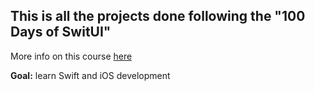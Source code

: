 ## This is all the projects done following the "100 Days of SwitUI"

More info on this course [here](https://www.hackingwithswift.com/100/swiftui)

**Goal:** learn Swift and iOS development
